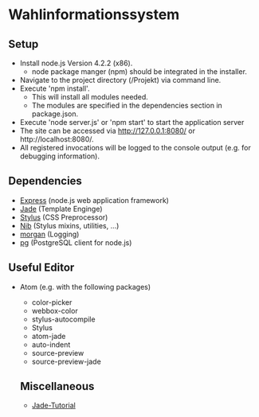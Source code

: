 # Wahlinformationssystem

## Setup
* Install node.js Version 4.2.2 (x86).
  * node package manger (npm) should be integrated in the installer.
* Navigate to the project directory (/Projekt) via command line.
* Execute 'npm install'.
  * This will install all modules needed.
  * The modules are specified in the dependencies section in package.json.
* Execute 'node server.js' or 'npm start' to start the application server
* The site can be accessed via http://127.0.0.1:8080/ or http://localhost:8080/.
* All registered invocations will be logged to the console output (e.g. for debugging information).


## Dependencies
* [Express](http://expressjs.com/) (node.js web application framework)
* [Jade](http://jade-lang.com/) (Template Enginge)
* [Stylus](https://learnboost.github.io/stylus/) (CSS Preprocessor)
* [Nib](https://github.com/tj/nib) (Stylus mixins, utilities, ...)
* [morgan](https://www.npmjs.com/package/morgan) (Logging)
* [pg](https://github.com/brianc/node-postgres) (PostgreSQL client for node.js)

## Useful Editor
* Atom (e.g. with the following packages)
  * color-picker
  * webbox-color
  * stylus-autocompile
  * Stylus
  * atom-jade
  * auto-indent
  * source-preview
  * source-preview-jade

  ## Miscellaneous
  * [Jade-Tutorial](http://webapplog.com/jade/)
